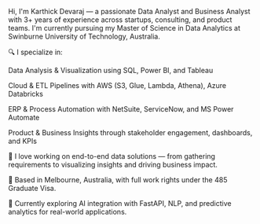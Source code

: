 Hi, I'm Karthick Devaraj — a passionate Data Analyst and Business Analyst with 3+ years of experience across startups, consulting, and product teams. I'm currently pursuing my Master of Science in Data Analytics at Swinburne University of Technology, Australia.

🔍 I specialize in:

Data Analysis & Visualization using SQL, Power BI, and Tableau

Cloud & ETL Pipelines with AWS (S3, Glue, Lambda, Athena), Azure Databricks

ERP & Process Automation with NetSuite, ServiceNow, and MS Power Automate

Product & Business Insights through stakeholder engagement, dashboards, and KPIs

🚀 I love working on end-to-end data solutions — from gathering requirements to visualizing insights and driving business impact.

📍 Based in Melbourne, Australia, with full work rights under the 485 Graduate Visa.

🧠 Currently exploring AI integration with FastAPI, NLP, and predictive analytics for real-world applications.

<!---
dkay678/dkay678 is a ✨ special ✨ repository because its `README.md` (this file) appears on your GitHub profile.
You can click the Preview link to take a look at your changes.
--->
